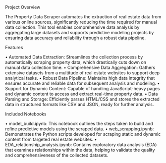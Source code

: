 Project Overview

The Property Data Scraper automates the extraction of real estate data from various online sources, significantly reducing the time required for manual data collection. 
This tool enables comprehensive data analysis by aggregating large datasets and supports predictive modeling projects by ensuring data accuracy and reliability through a robust data pipeline.


Features

•	Automated Data Extraction: Streamlines the collection process by automatically scraping property data,
which drastically cuts down on manual data collection time.
•	Comprehensive Data Aggregation: Gathers extensive datasets from a multitude of real estate websites to support deep analytical tasks.
•	Robust Data Pipeline: Maintains high data integrity that ensures accurate and reliable data for subsequent analysis and modeling.
•	Support for Dynamic Content: Capable of handling JavaScript-heavy pages and dynamic content to access and extract real-time property data.
•	Data Parsing and Storage: Efficiently parses HTML/CSS and stores the extracted data in structured formats like CSV and JSON, ready for further analysis.


Included Notebooks

•	model_build.ipynb: This notebook outlines the steps taken to build and refine predictive models using the scraped data.
•	web_scrapping.ipynb: Demonstrates the Python scripts developed for scraping static and dynamic content from targeted real estate websites.
•	EDA_relationship_analysis.ipynb: Contains exploratory data analysis (EDA) that examines relationships within the data, helping to validate the quality and comprehensiveness of the collected datasets.

